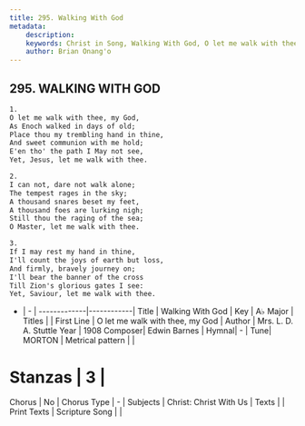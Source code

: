 ```yaml
---
title: 295. Walking With God
metadata:
    description: 
    keywords: Christ in Song, Walking With God, O let me walk with thee, my God, 
    author: Brian Onang'o
---
```



## 295. WALKING WITH GOD

```txt
1.
O let me walk with thee, my God,
As Enoch walked in days of old;
Place thou my trembling hand in thine,
And sweet communion with me hold;
E'en tho' the path I May not see,
Yet, Jesus, let me walk with thee.

2.
I can not, dare not walk alone;
The tempest rages in the sky;
A thousand snares beset my feet,
A thousand foes are lurking nigh;
Still thou the raging of the sea;
O Master, let me walk with thee.

3.
If I may rest my hand in thine,
I'll count the joys of earth but loss,
And firmly, bravely journey on;
I'll bear the banner of the cross
Till Zion's glorious gates I see:
Yet, Saviour, let me walk with thee.
```

- |   -  |
-------------|------------|
Title | Walking With God |
Key | A♭ Major |
Titles |  |
First Line | O let me walk with thee, my God |
Author | Mrs. L. D. A. Stuttle
Year | 1908
Composer| Edwin Barnes |
Hymnal|  - |
Tune| MORTON |
Metrical pattern | |
# Stanzas | 3 |
Chorus | No |
Chorus Type | - |
Subjects | Christ: Christ With Us |
Texts |  |
Print Texts | 
Scripture Song |  |
  
